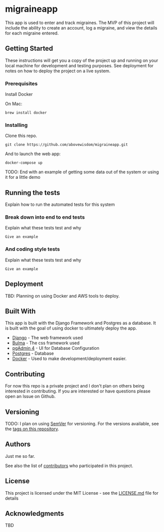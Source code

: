 # migraineapp

This app is used to enter and track migraines. The MVP of this project will include the ability to create an account, log a migraine, and view the details for each migraine entered. 

## Getting Started

These instructions will get you a copy of the project up and running on your local machine for development and testing purposes. See deployment for notes on how to deploy the project on a live system.

### Prerequisites

Install Docker

On Mac:
```
brew install docker
```

### Installing

Clone this repo. 

```
git clone https://github.com/abovewisdom/migraineapp.git
```

And to launch the web app:

```
docker-compose up
```

TODO: End with an example of getting some data out of the system or using it for a little demo

## Running the tests

Explain how to run the automated tests for this system

### Break down into end to end tests

Explain what these tests test and why

```
Give an example
```

### And coding style tests

Explain what these tests test and why

```
Give an example
```

## Deployment

TBD: Planning on using Docker and AWS tools to deploy. 

## Built With
This app is built with the Django Framework and Postgres as a database. It is built with the goal of using docker to ultimately deploy the app. 

* [Django](https://www.djangoproject.com/) - The web framework used
* [Bulma](https://bulma.io/) - The css framework used
* [pgAdmin 4](https://www.pgadmin.org/) - UI for Database Configuration
* [Postgres](https://www.postgresql.org/) - Database
* [Docker](https://www.docker.com/) - Used to make development/deployment easier.

## Contributing
For now this repo is a private project and I don't plan on others being interested in contributing. If you are interested or have questions please open an Issue on Github. 

## Versioning

TODO: I plan on using [SemVer](http://semver.org/) for versioning. For the versions available, see the [tags on this repository](https://github.com/your/project/tags). 

## Authors

Just me so far. 

See also the list of [contributors](https://github.com/your/project/contributors) who participated in this project.

## License

This project is licensed under the MIT License - see the [LICENSE.md](LICENSE.md) file for details

## Acknowledgments

TBD

